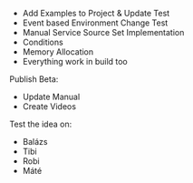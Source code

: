 - Add Examples to Project & Update Test
- Event based Environment Change Test
- Manual Service Source Set Implementation
- Conditions
- Memory Allocation
- Everything work in build too

Publish Beta:
- Update Manual
- Create Videos

Test the idea on:
- Balázs
- Tibi 
- Robi 
- Máté